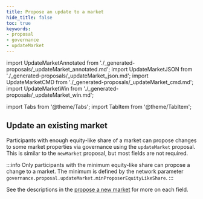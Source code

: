 ```yaml
---
title: Propose an update to a market
hide_title: false
toc: true
keywords:
- proposal
- governance
- updateMarket
---
```


import UpdateMarketAnnotated from './_generated-proposals/_updateMarket_annotated.md';
import UpdateMarketJSON from './_generated-proposals/_updateMarket_json.md';
import UpdateMarketCMD from './_generated-proposals/_updateMarket_cmd.md';
import UpdateMarketWin from './_generated-proposals/_updateMarket_win.md';

import Tabs from '@theme/Tabs';
import TabItem from '@theme/TabItem';


## Update an existing market
Participants with enough equity-like share of a market can propose changes to some market properties via governance using the `updateMarket` proposal. This is similar to the `newMarket` proposal, but most fields are not required.

:::info
Only participants with the minimum equity-like share can propose a change to a market. The minimum is defined by the network parameter `governance.proposal.updateMarket.minProposerEquityLikeShare`.
:::

See the descriptions in the [propose a new market](#propose-a-new-market) for more on each field.

<Tabs groupId="updateMarket">
  <TabItem value="annotated" label="Annotated example">
    <UpdateMarketAnnotated />
  </TabItem>
  <TabItem value="json" label="JSON example">
    <UpdateMarketJSON />
  </TabItem>
  <TabItem value="cmd" label="Linux / OSX command line">
    <UpdateMarketCMD />
  </TabItem>
  <TabItem value="win" label="Windows command line">
    <UpdateMarketWin />
  </TabItem>
</Tabs>
